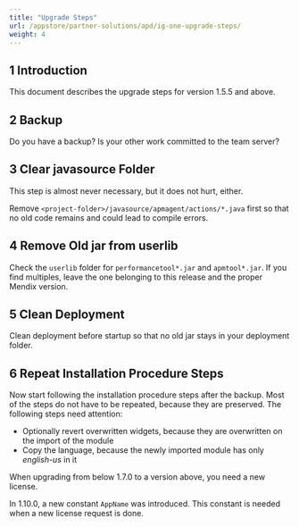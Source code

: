```yaml
---
title: "Upgrade Steps"
url: /appstore/partner-solutions/apd/ig-one-upgrade-steps/
weight: 4
---
```


## 1 Introduction

This document describes the upgrade steps for version 1.5.5 and above.

## 2 Backup

Do you have a backup? Is your other work committed to the team server?

## 3 Clear javasource Folder

This step is almost never necessary, but it does not hurt, either.

Remove `<project-folder>/javasource/apmagent/actions/*.java` first so that no old code remains and could lead to compile errors.

## 4 Remove Old jar from userlib

Check the `userlib` folder for `performancetool*.jar` and `apmtool*.jar`. If you find multiples, leave the one belonging to this release and the proper Mendix version.

## 5 Clean Deployment

Clean deployment before startup so that no old jar stays in your deployment folder.

## 6 Repeat Installation Procedure Steps

Now start following the installation procedure steps after the backup. Most of the steps do not have to be repeated, because they are preserved. The following steps need attention:

* Optionally revert overwritten widgets, because they are overwritten on the import of the module
* Copy the language, because the newly imported module has only *english-us* in it

When upgrading from below 1.7.0 to a version above, you need a new license.

In 1.10.0, a new constant `AppName` was introduced. This constant is needed when a new license request is done.
